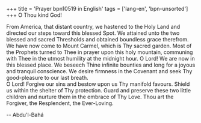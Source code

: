 +++
title = 'Prayer bpn10519 in English'
tags = ['lang-en', 'bpn-unsorted']
+++
O Thou kind God! 
 
From America, that distant country, we hastened to the Holy Land and directed our steps toward this blessed Spot. We attained unto the two blessed and sacred Thresholds and obtained boundless grace therefrom.  We have now come to Mount Carmel, which is Thy sacred garden.  Most of the Prophets turned to Thee in prayer upon this holy mountain, communing with Thee in the utmost humility at the midnight hour. 
O Lord! We are now in this blessed place. We beseech Thine infinite bounties and long for a joyous and tranquil conscience.  We desire firmness in the Covenant and seek Thy good-pleasure to our last breath.  
O Lord! Forgive our sins and bestow upon us Thy manifold favours.  Shield us within the shelter of Thy protection.  Guard and preserve these two little children and nurture them in the embrace of Thy Love. 
Thou art the Forgiver, the Resplendent, the Ever-Loving.

-- Abdu'l-Bahá
